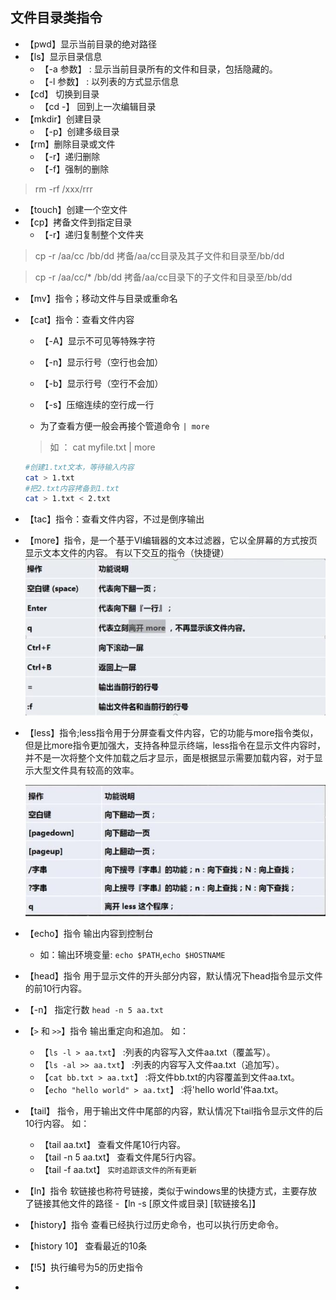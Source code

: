 ## 文件目录类指令

- 【pwd】显示当前目录的绝对路径
- 【ls】显示目录信息
  - 【-a 参数】 : 显示当前目录所有的文件和目录，包括隐藏的。
  - 【-l 参数】 : 以列表的方式显示信息
- 【cd】 切换到目录
  - 【cd -】 回到上一次编辑目录
- 【mkdir】创建目录
  - 【-p】创建多级目录
- 【rm】删除目录或文件
  - 【-r】递归删除
  - 【-f】强制的删除

> rm -rf /xxx/rrr

- 【touch】创建一个空文件
- 【cp】拷备文件到指定目录
  -  【-r】递归复制整个文件夹

> cp -r /aa/cc /bb/dd  拷备/aa/cc目录及其子文件和目录至/bb/dd

> cp -r /aa/cc/* /bb/dd  拷备/aa/cc目录下的子文件和目录至/bb/dd

- 【mv】指令；移动文件与目录或重命名

- 【cat】指令：查看文件内容
  
  - 【-A】显示不可见等特殊字符
  
  - 【-n】显示行号（空行也会加）
  - 【-b】显示行号（空行不会加）
  - 【-s】压缩连续的空行成一行
  - 为了查看方便一般会再接个管道命令 `| more`
    
  > 如 ： cat myfile.txt | more
  
  ```bash
  #创建1.txt文本，等待输入内容
  cat > 1.txt
  #把2.txt内容拷备到1.txt
  cat > 1.txt < 2.txt
  ```
  
- 【tac】指令：查看文件内容，不过是倒序输出
  
- 【more】指令，是一个基于VI编辑器的文本过滤器，它以全屏幕的方式按页显示文本文件的内容。
  有以下交互的指令（快捷键）
  ![图片](../imgs/network/42.jpg)

- 【less】指令;less指令用于分屏查看文件内容，它的功能与more指令类似，但是比more指令更加强大，支持各种显示终端，less指令在显示文件内容时，并不是一次将整个文件加载之后才显示，面是根据显示需要加载内容，对于显示大型文件具有较高的效率。

   ![图片](../imgs/network/43.jpg)

- 【echo】指令 输出内容到控制台
  
  - 如：输出环境变量: `echo $PATH`,`echo $HOSTNAME`
  
- 【head】指令 用于显示文件的开头部分内容，默认情况下head指令显示文件的前10行内容。
  
- 【-n】 指定行数 `head -n 5 aa.txt`
  
- 【`>` 和 `>>`】指令 输出重定向和追加。
   如：

   - 【`ls -l > aa.txt`】 :列表的内容写入文件aa.txt（覆盖写）。
   - 【`ls -al >> aa.txt`】 :列表的内容写入文件aa.txt（追加写）。
   - 【`cat bb.txt > aa.txt`】 :将文件bb.txt的内容覆盖到文件aa.txt。
   - 【`echo "hello world" > aa.txt`】 :将'hello world'件aa.txt。

- 【tail】 指令，用于输出文件中尾部的内容，默认情况下tail指令显示文件的后10行内容。
  如：
  - 【tail aa.txt】 查看文件尾10行内容。
  - 【tail -n 5 aa.txt】 查看文件尾5行内容。
  - 【tail -f aa.txt】 `实时追踪该文件的所有更新`

- 【ln】指令 软链接也称符号链接，类似于windows里的快捷方式，主要存放了链接其他文件的路径
  -【ln -s [原文件或目录] [软链接名]】 

- 【history】指令 查看已经执行过历史命令，也可以执行历史命令。

 - 【history 10】 查看最近的10条

 - 【!5】执行编号为5的历史指令

 - 